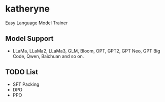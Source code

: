 # katheryne
Easy Language Model Trainer

## Model Support
* LLaMa, LLaMa2, LLaMa3, GLM, Bloom, OPT, GPT2, GPT Neo, GPT Big Code, Qwen, Baichuan and so on.


## TODO List

* SFT Packing
* DPO
* PPO